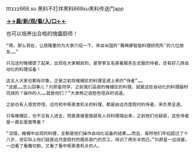 tttzzz668.su 黑料不打烊黑料668su黑料传送门app

**<a href="http://www.baidu.com/link?url=7_xtFUWki7hexbSrF9U18DvNUoYAjH8P5i8sQYawypq&wd">→→最/新/观/看/入/口←←</a>**


也可以培养出合格的傀儡厨师！

    “嗯，那么现在，让我隆重的为大家介绍一下，来自米国的‘雅典娜智能料理研究所’的几位朋友……”

    只见这时帷幔提了起来，出现在大家眼前的，是寥寥五名穿着服务生衣服的侍者，还有好几排自动化的料理设备！

    这五人大家也都有印象，正是之前将帷幔区的料理呈递上来的“侍者”……
    “这是……怎么回事儿？刘昴星同学，之前我们品尝的帷幔区的料理，就是这些自动化的料理器材完成的？操作的人……就是他们？”大泉柿之进脸色怪异的说道。

    之前也有人感觉奇怪，远月和中枢美食机关的料理，都是由远月度假村的侍者，来负责呈递。

    只有帷幔区，也不见有人进去，而是直接里面就有人将料理端出来，之前他们也疑惑，这些侍者是一直在里面等着？

    “没错，帷幔中出现的料理，全都是他们操作自动化设备的结果……而且，虽然他们年纪超过了十八岁，但实际上他们就是远月度假村的服务部门的员工，培训了两天半而已。”刘昴星一边说着，一边看了看薙切蓟、又看了看中枢美食机关的人。
